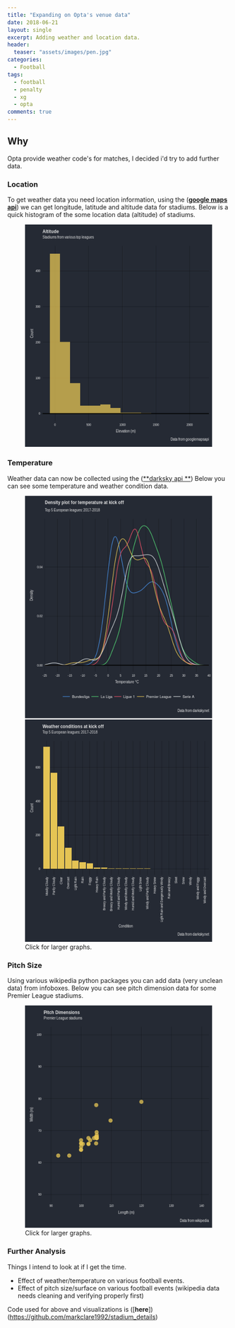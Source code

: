 ```yaml
---
title: "Expanding on Opta's venue data"
date: 2018-06-21
layout: single
excerpt: Adding weather and location data.
header:
  teaser: "assets/images/pen.jpg"
categories:
  - Football
tags:
  - football
  - penalty
  - xg
  - opta
comments: true
---
```


## Why
Opta provide weather code's for matches, I decided i'd try to add further data.

### Location
To get weather data you need location information, using the ([**google maps api**](https://github.com/googlemaps/google-maps-services-python))
we can get longitude, latitude and altitude data for stadiums.
Below is a quick histogram of the some location data (altitude) of stadiums.

<figure class='centre'>
	<a href="https://raw.githubusercontent.com/markclare1992/stadium_details/master/Rplot.png?token=AM2PnCVrc6ctHYQ-8JWWkZq-3mnnlyz0ks5bNWFjwA%3D%3D"><img src="https://raw.githubusercontent.com/markclare1992/stadium_details/master/Rplot.png?token=AM2PnCVrc6ctHYQ-8JWWkZq-3mnnlyz0ks5bNWFjwA%3D%3D"></a>
</figure>

### Temperature
Weather data can now be collected using the ([**darksky api **](https://darksky.net/dev))
Below you can see some temperature and weather condition data.

<figure class='half'>
	<a href="https://raw.githubusercontent.com/markclare1992/stadium_details/master/Rplot01.png?token=AM2PnLCP0UpvkwCyQK_AHA2bSAGhpVbzks5bNWF_wA%3D%3D"><img src="https://raw.githubusercontent.com/markclare1992/stadium_details/master/Rplot01.png?token=AM2PnLCP0UpvkwCyQK_AHA2bSAGhpVbzks5bNWF_wA%3D%3D"></a>
  <a href="https://raw.githubusercontent.com/markclare1992/stadium_details/master/Rplot02.png?token=AM2PnM06yyGfgyDQ9aTIYVQl07DHFSl4ks5bNWGpwA%3D%3D"><img src="https://raw.githubusercontent.com/markclare1992/stadium_details/master/Rplot02.png?token=AM2PnM06yyGfgyDQ9aTIYVQl07DHFSl4ks5bNWGpwA%3D%3D"></a>
  <figcaption>Click for larger graphs.</figcaption>
</figure>

### Pitch Size
Using various wikipedia python packages you can add data (very unclean data) from infoboxes.
Below you can see pitch dimension data for some Premier League stadiums.

<figure class='one'>
	<a href="https://raw.githubusercontent.com/markclare1992/stadium_details/master/Rplot03.png?token=AM2PnF7pt1cr3CqSTtUhi5kPszn3zpjCks5bNWHXwA%3D%3D"><img src="https://raw.githubusercontent.com/markclare1992/stadium_details/master/Rplot03.png?token=AM2PnF7pt1cr3CqSTtUhi5kPszn3zpjCks5bNWHXwA%3D%3D"></a>
  <figcaption>Click for larger graphs.</figcaption>
</figure>

### Further Analysis
Things I intend to look at if I get the time.
- Effect of weather/temperature on various football events.
- Effect of pitch size/surface on various football events (wikipedia data needs cleaning and verifying properly first)

Code used for above and visualizations is ([**here**])(https://github.com/markclare1992/stadium_details)
